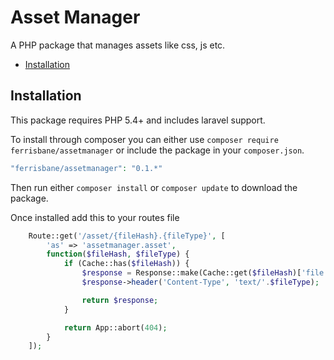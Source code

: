 # Asset Manager

A PHP package that manages assets like css, js etc.


- [Installation](#installation)

## Installation
This package requires PHP 5.4+ and includes laravel support.

To install through composer you can either use `composer require ferrisbane/assetmanager` or include the package in your `composer.json`.

```php
"ferrisbane/assetmanager": "0.1.*"
```

Then run either `composer install` or `composer update` to download the package.

Once installed add this to your routes file
```php
	Route::get('/asset/{fileHash}.{fileType}', [
		'as' => 'assetmanager.asset',
		function($fileHash, $fileType) {
			if (Cache::has($fileHash)) {
				$response = Response::make(Cache::get($fileHash)['file']);
			    $response->header('Content-Type', 'text/'.$fileType);

			    return $response;
			}

			return App::abort(404);
		}
	]);
```